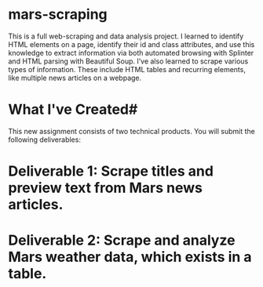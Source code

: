 # mars-scraping

This is a full web-scraping and data analysis project. I learned to identify HTML elements on a page, identify their id and class attributes, and use this knowledge to extract information via both automated browsing with Splinter and HTML parsing with Beautiful Soup. I’ve also learned to scrape various types of information. These include HTML tables and recurring elements, like multiple news articles on a webpage.


# What I've Created#
This new assignment consists of two technical products. You will submit the following deliverables:

# Deliverable 1: Scrape titles and preview text from Mars news articles.

# Deliverable 2: Scrape and analyze Mars weather data, which exists in a table.

